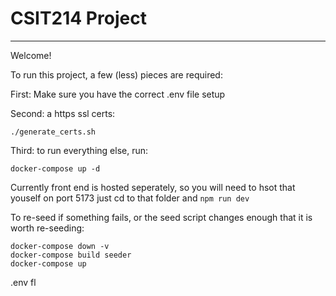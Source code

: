 # CSIT214 Project
---

Welcome!

To run this project, a few (less) pieces are required:

First: Make sure you have the correct .env file setup

Second: a https ssl certs:
```
./generate_certs.sh
```

Third: to run everything else, run:
```
docker-compose up -d
```

Currently front end is hosted seperately, so you will need to hsot that youself on port 5173
just cd to that folder and `npm run dev`

To re-seed if something fails, or the seed script changes enough that it is worth re-seeding:
```
docker-compose down -v
docker-compose build seeder
docker-compose up
```

.env fl
